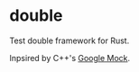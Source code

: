 # double

Test double framework for Rust.

Inpsired by C++'s [Google Mock](https://github.com/google/googletest).
